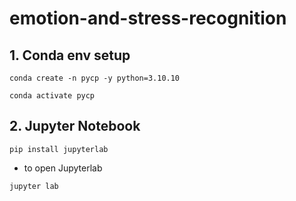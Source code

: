 # emotion-and-stress-recognition

## 1. Conda env setup 

```
conda create -n pycp -y python=3.10.10             
```

```
conda activate pycp
``` 

## 2. Jupyter Notebook 

```
pip install jupyterlab
```
- to open Jupyterlab 

```
jupyter lab
```